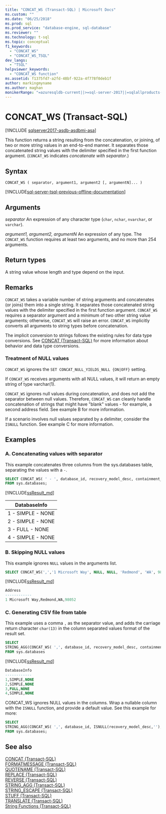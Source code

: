 ```yaml
---
title: "CONCAT_WS (Transact-SQL) | Microsoft Docs"
ms.custom: ""
ms.date: "06/25/2018"
ms.prod: sql
ms.prod_service: "database-engine, sql-database"
ms.reviewer: ""
ms.technology: t-sql
ms.topic: conceptual
f1_keywords: 
  - "CONCAT_WS"
  - "CONCAT_WS_TSQL"
dev_langs: 
  - "TSQL"
helpviewer_keywords: 
  - "CONCAT_WS function"
ms.assetid: f1375fd7-a2fd-48bf-922a-4f778f0deb1f
author: markingmyname
ms.author: maghan
monikerRange: "=azuresqldb-current||>=sql-server-2017||=sqlallproducts-allversions||>=sql-server-linux-2017||=azuresqldb-mi-current"
---
```

# CONCAT_WS (Transact-SQL)
[!INCLUDE [sqlserver2017-asdb-asdbmi-asa](../../includes/applies-to-version/sqlserver2017-asdb-asdbmi-asa.md)]

This function returns a string resulting from the concatenation, or joining, of two or more string values in an end-to-end manner. It separates those concatenated string values with the delimiter specified in the first function argument. (`CONCAT_WS` indicates *concatenate with separator*.)

##  Syntax   
```syntaxsql
CONCAT_WS ( separator, argument1, argument2 [, argumentN]... )
```

[!INCLUDE[sql-server-tsql-previous-offline-documentation](../../includes/sql-server-tsql-previous-offline-documentation.md)]

## Arguments
*separator*
An expression of any character type (`char`, `nchar`, `nvarchar`, or `varchar`).

*argument1, argument2, argumentN*
An expression of any type. The `CONCAT_WS` function requires at least two arguments, and no more than 254 arguments.

## Return types
A string value whose length and type depend on the input.

## Remarks   
`CONCAT_WS` takes a variable number of string arguments and concatenates (or joins) them into a single string. It separates those concatenated string values with the delimiter specified in the first function argument. `CONCAT_WS` requires a separator argument and a minimum of two other string value arguments; otherwise, `CONCAT_WS` will raise an error. `CONCAT_WS` implicitly converts all arguments to string types before concatenation. 

The implicit conversion to strings follows the existing rules for data type conversions. See [CONCAT (Transact-SQL)](../../t-sql/functions/concat-transact-sql.md) for more information about behavior and data type conversions.

### Treatment of NULL values

`CONCAT_WS` ignores the `SET CONCAT_NULL_YIELDS_NULL {ON|OFF}` setting.

If `CONCAT_WS` receives arguments with all NULL values, it will return an empty string of type varchar(1).

`CONCAT_WS` ignores null values during concatenation, and does not add the separator between null values. Therefore, `CONCAT_WS` can cleanly handle concatenation of strings that might have "blank" values - for example, a second address field. See example B for more information.

If a scenario involves null values separated by a delimiter, consider the `ISNULL` function. See example C for more information.

## Examples   

### A.  Concatenating values with separator
This example concatenates three columns from the sys.databases table, separating the values with a  `-`.   

```sql
SELECT CONCAT_WS( ' - ', database_id, recovery_model_desc, containment_desc) AS DatabaseInfo
FROM sys.databases;
```

[!INCLUDE[ssResult_md](../../includes/ssresult-md.md)]   

|DatabaseInfo |  
|---------|
|1 - SIMPLE - NONE |
|2 - SIMPLE - NONE |
|3 - FULL - NONE |
|4 - SIMPLE - NONE |


### B.  Skipping NULL values
This example ignores `NULL` values in the arguments list.

```sql
SELECT CONCAT_WS(',','1 Microsoft Way', NULL, NULL, 'Redmond', 'WA', 98052) AS Address;
```

[!INCLUDE[ssResult_md](../../includes/ssresult-md.md)]   

```sql
Address
------------   
1 Microsoft Way,Redmond,WA,98052
```

### C.  Generating CSV file from table
This example uses a comma `,` as the separator value, and adds the carriage return character `char(13)` in the column separated values format of the result set.

```sql
SELECT 
STRING_AGG(CONCAT_WS( ',', database_id, recovery_model_desc, containment_desc), char(13)) AS DatabaseInfo
FROM sys.databases
```

[!INCLUDE[ssResult_md](../../includes/ssresult-md.md)]   

```sql
DatabaseInfo
------------   
1,SIMPLE,NONE
2,SIMPLE,NONE
3,FULL,NONE 
4,SIMPLE,NONE 
```

CONCAT_WS ignores NULL values in the columns. Wrap a nullable column with the `ISNULL` function, and provide a default value. See this example for more:

```sql
SELECT 
STRING_AGG(CONCAT_WS( ',', database_id, ISNULL(recovery_model_desc,''), ISNULL(containment_desc,'N/A')), char(13)) AS DatabaseInfo
FROM sys.databases;
```

## See also
 [CONCAT &#40;Transact-SQL&#41;](../../t-sql/functions/concat-transact-sql.md)  
 [FORMATMESSAGE &#40;Transact-SQL&#41;](../../t-sql/functions/formatmessage-transact-sql.md)  
 [QUOTENAME &#40;Transact-SQL&#41;](../../t-sql/functions/quotename-transact-sql.md)  
 [REPLACE &#40;Transact-SQL&#41;](../../t-sql/functions/replace-transact-sql.md)  
 [REVERSE &#40;Transact-SQL&#41;](../../t-sql/functions/reverse-transact-sql.md)  
 [STRING_AGG &#40;Transact-SQL&#41;](../../t-sql/functions/string-agg-transact-sql.md)  
 [STRING_ESCAPE &#40;Transact-SQL&#41;](../../t-sql/functions/string-escape-transact-sql.md)  
 [STUFF &#40;Transact-SQL&#41;](../../t-sql/functions/stuff-transact-sql.md)  
 [TRANSLATE &#40;Transact-SQL&#41;](../../t-sql/functions/translate-transact-sql.md)  
 [String Functions &#40;Transact-SQL&#41;](../../t-sql/functions/string-functions-transact-sql.md)  

